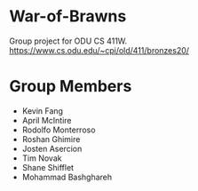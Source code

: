 # War-of-Brawns
Group project for ODU CS 411W. 
https://www.cs.odu.edu/~cpi/old/411/bronzes20/

# Group Members
* Kevin Fang
* April McIntire
* Rodolfo Monterroso
* Roshan Ghimire
* Josten Asercion
* Tim Novak
* Shane Shifflet
* Mohammad Bashghareh